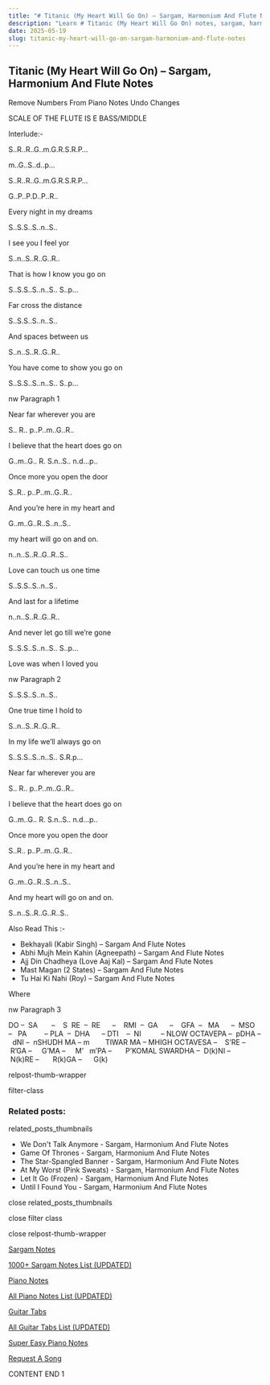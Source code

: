 ```yaml
---
title: "# Titanic (My Heart Will Go On) – Sargam, Harmonium And Flute Notes"
description: "Learn # Titanic (My Heart Will Go On) notes, sargam, harmonium notations and flute notes. Easy step-by-step tutorial for beginners."
date: 2025-05-19
slug: titanic-my-heart-will-go-on-sargam-harmonium-and-flute-notes
---
```


## Titanic (My Heart Will Go On) – Sargam, Harmonium And Flute Notes

Remove Numbers From Piano Notes
Undo Changes

SCALE OF THE FLUTE IS E BASS/MIDDLE

Interlude:-

S..R..R..G..m.G.R.S.R.P…

m..G..S..d..p…

S..R..R..G..m.G.R.S.R.P…

G..P..P.D..P..R..

Every night in my dreams

S..S.S..S..n..S..

I see you I feel yor

S..n..S..R..G..R..

That is how I know you go on

S..S.S..S..n..S.. S..p…

Far cross the distance

S..S.S..S..n..S..

And spaces between us

S..n..S..R..G..R..

You have come to show you go on

S..S.S..S..n..S.. S..p…

nw Paragraph 1

Near far wherever you are

S.. R.. p..P..m..G..R..

I believe that the heart does go on

G..m..G.. R. S.n..S.. n.d…p..

Once more you open the door

S..R.. p..P..m..G..R..

And you’re here in my heart and

G..m..G..R..S..n..S..

my heart will go on and on.

n..n..S..R..G..R..S..

Love can touch us one time

S..S.S..S..n..S..

And last for a lifetime

n..n..S..R..G..R..

And never let go till we’re gone

S..S.S..S..n..S.. S..p…

Love was when I loved you

nw Paragraph 2

S..S.S..S..n..S..

One true time I hold to

S..n..S..R..G..R..

In my life we’ll always go on

S..S.S..S..n..S.. S.R.p…

Near far wherever you are

S.. R.. p..P..m..G..R..

I believe that the heart does go on

G..m..G.. R. S.n..S.. n.d…p..

Once more you open the door

S..R.. p..P..m..G..R..

And you’re here in my heart and

G..m..G..R..S..n..S..

And my heart will go on and on.

S..n..S..R..G..R..S..



Also Read This :-



* Bekhayali (Kabir Singh) – Sargam And Flute Notes
* Abhi Mujh Mein Kahin (Agneepath) – Sargam And Flute Notes
* Ajj Din Chadheya (Love Aaj Kal) – Sargam And Flute Notes
* Mast Magan (2 States) – Sargam And Flute Notes
* Tu Hai Ki Nahi (Roy) – Sargam And Flute Notes

Where

nw Paragraph 3



DO –  SA       –    S  RE  –  RE      –    RMI  –  GA      –    GFA  –   MA      –  MSO  –   PA         – PLA  –  DHA      – DTI    –  NI          – NLOW OCTAVEPA –  pDHA –  dNI –  nSHUDH MA – m        TIWAR MA – MHIGH OCTAVESA –    S’RE –     R’GA –     G’MA –     M’   m’PA –       P’KOMAL SWARDHA –  D(k)NI –       N(k)RE –       R(k)GA –      G(k)



relpost-thumb-wrapper

filter-class

### Related posts:

related_posts_thumbnails

* We Don't Talk Anymore - Sargam, Harmonium And Flute Notes
* Game Of Thrones - Sargam, Harmonium And Flute Notes
* The Star-Spangled Banner - Sargam, Harmonium And Flute Notes
* At My Worst (Pink Sweats) - Sargam, Harmonium And Flute Notes
* Let It Go (Frozen) - Sargam, Harmonium And Flute Notes
* Until I Found You - Sargam, Harmonium And Flute Notes

close related_posts_thumbnails

close filter class

close relpost-thumb-wrapper

[Sargam Notes](/sargam-notes.html)

[1000+ Sargam Notes List (UPDATED)](/all-songs-list-sargam-notes.html)

[Piano Notes](/piano-notes.html)

[All Piano Notes List (UPDATED)](/all-songs-list-piano-notes.html)

[Guitar Tabs](/guitar-tabs.html)

[All Guitar Tabs List (UPDATED)](/all-songs-list-guitar-tabs.html)

[Super Easy Piano Notes](https://studywall.in/)

[Request A Song](/request-a-song.html)

CONTENT END 1

